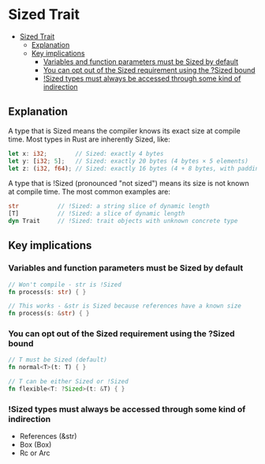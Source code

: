 # Sized Trait

- [Sized Trait](#sized-trait)
  - [Explanation](#explanation)
  - [Key implications](#key-implications)
    - [Variables and function parameters must be Sized by default](#variables-and-function-parameters-must-be-sized-by-default)
    - [You can opt out of the Sized requirement using the ?Sized bound](#you-can-opt-out-of-the-sized-requirement-using-the-sized-bound)
    - [!Sized types must always be accessed through some kind of indirection](#sized-types-must-always-be-accessed-through-some-kind-of-indirection)

## Explanation

A type that is Sized means the compiler knows its exact size at compile time. Most types in Rust are inherently Sized, like:

```rust
let x: i32;        // Sized: exactly 4 bytes
let y: [i32; 5];   // Sized: exactly 20 bytes (4 bytes × 5 elements)
let z: (i32, f64); // Sized: exactly 16 bytes (4 + 8 bytes, with padding)
```

A type that is !Sized (pronounced "not sized") means its size is not known at compile time. The most common examples are:

```rust
str           // !Sized: a string slice of dynamic length
[T]           // !Sized: a slice of dynamic length
dyn Trait     // !Sized: trait objects with unknown concrete type
```

## Key implications

### Variables and function parameters must be Sized by default

```rust
// Won't compile - str is !Sized
fn process(s: str) { }

// This works - &str is Sized because references have a known size
fn process(s: &str) { }
```

### You can opt out of the Sized requirement using the ?Sized bound

```rust
// T must be Sized (default)
fn normal<T>(t: T) { }

// T can be either Sized or !Sized
fn flexible<T: ?Sized>(t: &T) { }
```

### !Sized types must always be accessed through some kind of indirection

- References (&str)
- Box (Box<dyn Trait>)
- Rc or Arc
